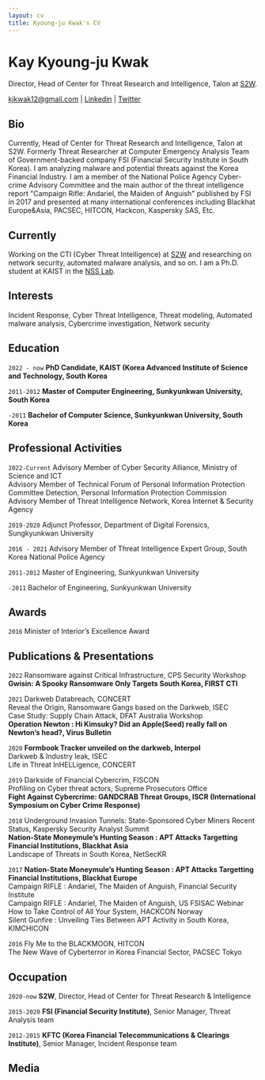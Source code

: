 ```yaml
---
layout: cv
title: Kyoung-ju Kwak's CV
---
```

# Kay Kyoung-ju Kwak

Director, Head of Center for Threat Research and Intelligence, Talon at [S2W](https://s2w.inc/).

<div id="webaddress">
<a href="kjkwak12@gmail.com">kjkwak12@gmail.com</a>
| <a href="https://www.linkedin.com/in/kay-kyoung-ju-kwak-73191664/">Linkedin</a>
| <a href="https://twitter.com/kjkwak12">Twitter</a>
</div>

## Bio
Currently, Head of Center for Threat Research and Intelligence, Talon at S2W. Formerly Threat Researcher at Computer Emergency Analysis Team of Government-backed company FSI (Financial Security Institute in South Korea). I am analyzing malware and potential threats against the Korea Financial Industry. I am a member of the National Police Agency Cyber-crime Advisory Committee and the main author of the threat intelligence report "Campaign Rifle: Andariel, the Maiden of Anguish" published by FSI in 2017 and presented at many international conferences including Blackhat Europe&Asia, PACSEC, HITCON, Hackcon, Kaspersky SAS, Etc.

## Currently

Working on the CTI (Cyber Threat Intelligence) at [S2W](https://s2w.inc/) and researching on network security, automated malware analysis, and so on. 
I am a Ph.D. student at KAIST in the [NSS Lab](https://nss.kaist.ac.kr/).

## Interests

Incident Response, Cyber Threat Intelligence, Threat modeling, Automated malware analysis, Cybercrime investigation, Network security

## Education

`2022 - now`
__PhD Candidate, KAIST (Korea Advanced Institute of Science and Technology, South Korea__

`2011-2012`
__Master of Computer Engineering, Sunkyunkwan University, South Korea__

`-2011`
__Bachelor of Computer Science, Sunkyunkwan University, South Korea__

## Professional Activities

`2022-Current`
Advisory Member of Cyber Security Alliance, Ministry of Science and ICT\
Advisory Member of Technical Forum of Personal Information Protection Committee Detection, Personal Information Protection Commission\
Advisory Member of Threat Intelligence Network, Korea Internet & Security Agency

`2019-2020`
Adjunct Professor, Department of Digital Forensics, Sungkyunkwan University

`2016 - 2021`
Advisory Member of Threat Intelligence Expert Group, South Korea National Police Agency

`2011-2012`
Master of Engineering, Sunkyunkwan University

`-2011`
Bachelor of Engineering, Sunkyunkwan University

## Awards

`2016`
Minister of Interior’s Excellence Award


## Publications & Presentations

<!-- A list is also available [online](http://scholar.google.co.uk/citations?user=LTOTl0YAAAAJ) -->

`2022`
Ransomware against Critical Infrastructure, CPS Security Workshop\
__Gwisin: A Spooky Ransomware Only Targets South Korea, FIRST CTI__

`2021`
Darkweb Databreach, CONCERT\
Reveal the Origin, Ransomware Gangs based on the Darkweb, ISEC\
Case Study: Supply Chain Attack, DFAT Australia Workshop\
__Operation Newton : Hi Kimsuky? Did an Apple(Seed) really fall on Newton’s head?, Virus Bulletin__

`2020`
__Formbook Tracker unveiled on the darkweb, Interpol__\
Darkweb & Industry leak, ISEC\
Life in Threat InHELLigence, CONCERT

`2019`
Darkside of Financial Cybercrim, FISCON\
Profiling on Cyber threat actors, Supreme Prosecutors Office\
__Fight Against Cybercrime: GANDCRAB Threat Groups, ISCR (International Symposium on Cyber Crime Response)__

`2018`
Underground Invasion Tunnels: State-Sponsored Cyber Miners Recent Status, Kaspersky Security Analyst Summit\
__Nation-State Moneymule’s Hunting Season : APT Attacks Targetting Financial Institutions, Blackhat Asia__\
Landscape of Threats in South Korea, NetSecKR

`2017`
__Nation-State Moneymule’s Hunting Season : APT Attacks Targetting Financial Institutions, Blackhat Europe__\
Campaign RIFLE : Andariel, The Maiden of Anguish, Financial Security Institute\
Campaign RIFLE : Andariel, The Maiden of Anguish, US FSISAC Webinar\
How to Take Control of All Your System, HACKCON Norway\
Silent Gunfire : Unveiling Ties Between APT Activity in South Korea, KIMCHICON

`2016`
Fly Me to the BLACKMOON, HITCON\
The New Wave of Cyberterror in Korea Financial Sector, PACSEC Tokyo

## Occupation
`2020-now`
__S2W__, Director, Head of Center for Threat Research & Intelligence

`2015-2020`
__FSI (Financial Security Institute)__, Senior Manager, Threat Analysis team

`2012-2015`
__KFTC (Korea Financial Telecommunications & Clearings Institute)__, Senior Manager, Incident Response team

## Media

<!-- ### Footer

Last updated: June 2022 -->


